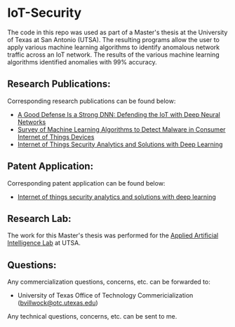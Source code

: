 # IoT-Security
The code in this repo was used as part of a Master's thesis at the University of Texas at San Antonio (UTSA).  The resulting programs allow the user to apply various machine learning algorithms to identify anomalous network traffic across an IoT network.  The results of the various machine learning algorithms identified anomalies with 99% accuracy.  

## Research Publications:
Corresponding research publications can be found below:
- [A Good Defense Is a Strong DNN: Defending the IoT with Deep Neural Networks](https://link.springer.com/chapter/10.1007/978-3-030-49724-8_6)
- [Survey of Machine Learning Algorithms to Detect Malware in Consumer Internet of Things Devices](https://www.worldscientific.com/doi/abs/10.1142/S0218213021500202)
- [Internet of Things Security Analytics and Solutions with Deep Learning](https://ieeexplore.ieee.org/document/8995375)

## Patent Application:
Corresponding patent application can be found below:
- [Internet of things security analytics and solutions with deep learning
](https://patents.google.com/patent/WO2021087443A1)

## Research Lab:
The work for this Master's thesis was performed for the [Applied Artificial Intelligence Lab](https://sites.google.com/view/aai-lab/home) at UTSA.

## Questions:
Any commercialization questions, concerns, etc. can be forwarded to:
- University of Texas Office of Technology Commericialization (bvillwock@otc.utexas.edu)

Any technical questions, concerns, etc. can be sent to me.
